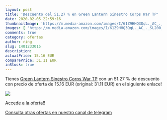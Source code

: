 ```yaml
---
layout: post
title: 'Descuento del 51.27 % en Green Lantern Sinestro Corps War TP'
date: 2020-02-05 22:59:16
thumbnailImage: 'https://m.media-amazon.com/images/I/61Z9HHQ3QqL._AC_._SL200_.jpg'
images: [ 'https://m.media-amazon.com/images/I/61Z9HHQ3QqL._AC_._SL200_.jpg' ]
comments: true
category: ofertas
author: ring
slug: 1401233015
description:
actualPrice: 15.16 EUR
comparePrice: 31.11 EUR
inStock: true
---
```


Tienes [Green Lantern Sinestro Corps War TP](https://www.amazon.com/dp/1401233015/?tag=redken08-20) con un 51.27 % de descuento con precio de oferta de 15.16 EUR (original: 31.11 EUR) en el siguiente enlace!

[![](https://m.media-amazon.com/images/I/61Z9HHQ3QqL._AC_._SL200_.jpg)](https://www.amazon.com/dp/1401233015/?tag=redken08-20)

[Accede a la oferta!!](https://www.amazon.com/dp/1401233015/?tag=redken08-20)

[Consulta otras ofertas en nuestro canal de telegram](https://t.me/s/ofertas25)
